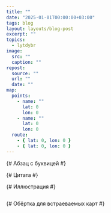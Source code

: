 ```yaml
---
title: ""
date: "2025-01-01T00:00:00+03:00"
tags: blog
layout: layouts/blog-post
excerpt: ""
topics:
  - lytdybr
image:
  src: ""
  caption: ""
repost:
  source: ""
  url: ""
  date: ""
map:
  points:
    - name: ""
      lat: 0
      lon: 0
    - name: ""
      lat: 0
      lon: 0
  route:
    - { lat: 0, lon: 0 }
    - { lat: 0, lon: 0 }
---
```


{# Абзац с буквицей #}

<p class="drop-cap">

</p>

{# Цитата #}

<figure class="quote">
  <blockquote>
    
  </blockquote>
  <figcaption class="quote-caption">
    
  </figcaption>
</figure>

{# Иллюстрация #}

<figure>
  <img src="" alt="">
  <figcaption></figcaption>
</figure>

{# Обёртка для встраеваемых карт #}

<div class="map-frame">

</div>
